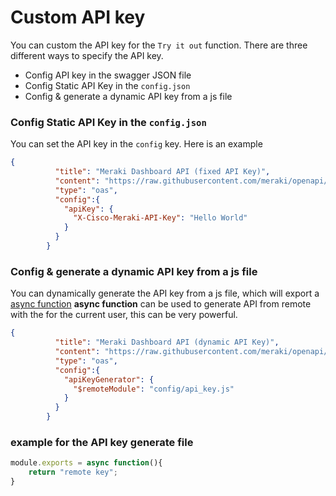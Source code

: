 # Custom API key

You can custom the API key for the `Try it out` function. There are three different ways to specify the API key.

 - Config API key in the swagger JSON file
 - Config Static API Key in the `config.json`
 - Config & generate a dynamic API key from a js file

### Config Static API Key in the `config.json`
You can set the API key in the `config` key. Here is an example
```json
{
          "title": "Meraki Dashboard API (fixed API Key)",
          "content": "https://raw.githubusercontent.com/meraki/openapi/master/openapi/spec2.json",
          "type": "oas",
          "config":{
            "apiKey": {
              "X-Cisco-Meraki-API-Key": "Hello World"
            }
          }
        }
```

### Config & generate a dynamic API key from a js file
You can dynamically generate the API key from a js file, which will export a [async function](https://developer.mozilla.org/en-US/docs/Web/JavaScript/Reference/Statements/async_function)
**async function** can be used to generate API from remote with the for the current user, this can be very powerful.
```json
{
          "title": "Meraki Dashboard API (dynamic API Key)",
          "content": "https://raw.githubusercontent.com/meraki/openapi/master/openapi/spec2.json",
          "type": "oas",
          "config":{
            "apiKeyGenerator": {
              "$remoteModule": "config/api_key.js"
            }
          }
        }
```
### example for the API key generate file
```js
module.exports = async function(){
    return "remote key";
}
```
